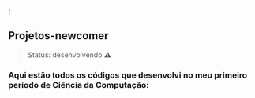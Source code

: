 !
## Projetos-newcomer
> Status: desenvolvendo ⚠️
### Aqui estão todos os códigos que desenvolvi no meu primeiro período de Ciência da Computação:

